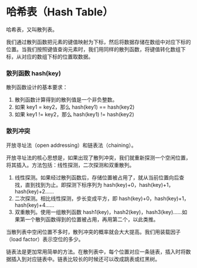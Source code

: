 # 哈希表（Hash Table）

哈希表，又叫散列表。

我们通过散列函数把元素的键值映射为下标，然后将数据存储在数组中对应下标的位置。当我们按照键值查询元素时，我们用同样的散列函数，将键值转化数组下标，从对应的数组下标的位置取数据。

### 散列函数 hash(key)

散列函数设计的基本要求：

1. 散列函数计算得到的散列值是一个非负整数。
2. 如果 key1 = key2，那么 hash(key1) == hash(key2)
3. 如果 key1 != key2，那么 hash(key1) != hash(key2)

### 散列冲突

开放寻址法（open addressing）和链表法（chaining）。

开放寻址法的核心思想是，如果出现了散列冲突，我们就重新探测一个空闲位置，将其插入。方法包括：线性探测，二次探测和双重散列。

1. 线性探测。如果经过散列函数后，存储位置被占用了，就从当前位置向后查找，直到找到为止。即探测下标序列为 hash(key)+0，hash(key)+1，hash(key)+2……
2. 二次探测。相比线性探测，步长变成平方，即  hash(key)+0，hash(key)+1，hash(key)+4……
3. 双重散列。使用一组散列函数 hash1(key)，hash2(key)，hash3(key)……如果第一个散列函数得到的位置被占用，再用第二个，以此类推。

当散列表中空闲位置不多时，散列冲突的概率就会大大提高。我们用装载因子（load factor）表示空位的多少。

链表法是更加常用简单的方法。在散列表中，每个位置对应一条链表，插入时将数据插入到对应链表中。链表比较长的时候还可以改成跳表或红黑树。